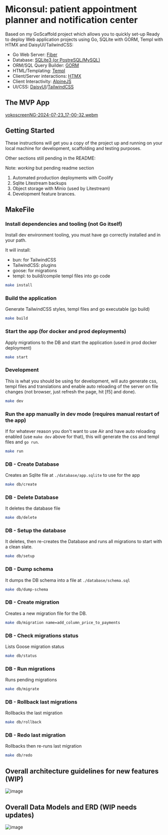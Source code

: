 # Miconsul: patient appointment planner and notification center

Based on my GoScaffold project which allows you to quickly set-up Ready to
deploy Web application projects using Go, SQLite with GORM, Templ with HTMX
and DaisyUI/TailwindCSS:

- Go Web Server: [Fiber](https://docs.gofiber.io/)
- Database: [SQLite3 (or PostreSQL/MySQL)](https://sqlite.org/index.html)
- ORM/SQL Query Builder: [GORM](https://gorm.io/docs/)
- HTML/Templating: [Templ](https://templ.guide/)
- Client/Server interactions: [HTMX](https://htmx.org/)
- Client Interactivity: [AlpineJS](https://alpinejs.dev/start-here)
- UI/CSS: [DaisyUI](https://daisyui.com)/[TailwindCSS](https://tailwindcss.com/)

## The MVP App
[vokoscreenNG-2024-07-23_17-00-32.webm](https://github.com/user-attachments/assets/f6915e3a-bb64-4a34-8ccc-78bec186f4a3)


## Getting Started

These instructions will get you a copy of the project up and running
on your local machine for development, scaffolding and testing purposes.

Other sections still pending in the README:

Note: _working_ but pending readme section

1. Automated production deployments with Coolify
2. Sqlite Litestream backups
3. Object storage with Minio (used by Litestream)
4. Development feature brances.

## MakeFile

### Install dependencies and tooling (not Go itself)

Install dev environment tooling, you must have go correctly installed and in
your path.

It will install:

- bun: for TailwindCSS
- TailwindCSS: plugins
- goose: for migrations
- templ: to build/compile templ files into go code

```bash
make install
```

### Build the application

Generate TailwindCSS styles, templ files and go executable (go build)

```bash
make build
```

### Start the app (for docker and prod deployments)

Apply migrations to the DB and start the application (used in prod docker deployment)

```bash
make start
```

### Development

This is what you should be using for development, will auto generate css, templ
files and translations and enable auto reloading of the server on file changes
(not browser, just refresh the page, hit [f5] and done).

```bash
make dev
```

### Run the app manually in dev mode (requires manual restart of the app)

If for whatever reason you don't want to use Air and have auto reloading enabled
(use `make dev` above for that), this will generate the css and templ files and `go run`.

```bash
make run
```

### DB - Create Database

Creates an Sqlite file at `./database/app.sqlite` to use for the app

```bash
make db/create
```

### DB - Delete Database

It deletes the database file

```bash
make db/delete
```

### DB - Setup the database

It deletes, then re-creates the Database and runs all migrations to start with a
clean slate.

```bash
make db/setup
```

### DB - Dump schema

It dumps the DB schema into a file at `./database/schema.sql`

```bash
make db/dump-schema
```

### DB - Create migration

Creates a new migration file for the DB.

```bash
make db/migration name=add_column_price_to_payments
```

### DB - Check migrations status

Lists Goose migration status

```bash
make db/status
```

### DB - Run migrations

Runs pending migrations

```bash
make db/migrate
```

### DB - Rollback last migrations

Rollbacks the last migration

```bash
make db/rollback
```

### DB - Redo last migration

Rollbacks then re-runs last migration

```bash
make db/redo
```

## Overall architecture guidelines for new features (WIP)

![image](https://github.com/edgarsilva/miconsul/assets/518231/6c270679-a3dc-432b-9394-08c7857eb1ea)

## Overall Data Models and ERD (WIP needs updates)

![image](https://github.com/edgarsilva/miconsul/assets/518231/c37e3599-65d6-4e73-814b-54aa91576b3b)
